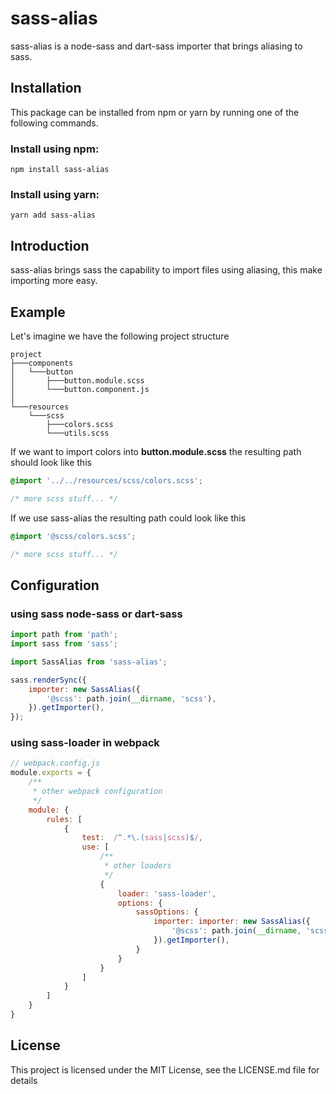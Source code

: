 # sass-alias

sass-alias is a node-sass and dart-sass importer that brings aliasing to sass.

## Installation

This package can be installed from npm or yarn by running one of the following commands.

### Install using **npm**:

```
npm install sass-alias
```

### Install using **yarn**:

```
yarn add sass-alias
```

## Introduction

sass-alias brings sass the capability to import files using aliasing, this make importing more easy.

## Example

Let's imagine we have the following project structure

```
project
├───components
│   └───button
│       ├───button.module.scss
│	    └───button.component.js
│
└───resources
	└───scss
        ├───colors.scss
	    └───utils.scss
```

If we want to import colors into **button.module.scss** the resulting path should look like this

```scss
@import '../../resources/scss/colors.scss';

/* more scss stuff... */
```

If we use sass-alias the resulting path could look like this

```scss
@import '@scss/colors.scss';

/* more scss stuff... */
```

## Configuration

### using sass **node-sass** or **dart-sass**

```javascript
import path from 'path';
import sass from 'sass';

import SassAlias from 'sass-alias';

sass.renderSync({
	importer: new SassAlias({
		'@scss': path.join(__dirname, 'scss'),
	}).getImporter(),
});
```

### using sass-loader in **webpack**

```javascript
// webpack.config.js
module.exports = {
	/**
	 * other webpack configuration
	 */
	module: {
		rules: [
			{
				test:  /^.*\.(sass|scss)$/,
				use: [
					/**
					 * other loaders
					 */
					{
						loader: 'sass-loader',
						options: {
							sassOptions: {
								importer: importer: new SassAlias({
									'@scss': path.join(__dirname, 'scss'),
								}).getImporter(),
							}
						}
					}
				]
			}
		]
	}
}

```

## License

This project is licensed under the MIT License, see the LICENSE.md file for details

